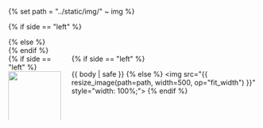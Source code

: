 {% set path = "../static/img/" ~ img %}

{% if side == "left" %}
<section class="section hero">
{% else %}
<section class="section hero is-light">
{% endif %}
<div class="hero-body">
<div class="container">
<div class="columns is-desktop">
<div class="column is-10 is-offset-1 content has-text-justified">

<div class="columns is-vcentered">
<div class="column">
{% if side == "left" %}
<img src="{{ resize_image(path=path, width=500, op="fit_width") }}" style="width: 100%;">
{% else %}

{{ body | safe }}
{% endif %}
</div>
<div class="column">
{% if side == "left" %}

{{ body | safe }}
{% else %}
<img src="{{ resize_image(path=path, width=500, op="fit_width") }}" style="width: 100%;">
{% endif %}
</div>
</div>
</div>

</div>
</div>
</div>
</section>
